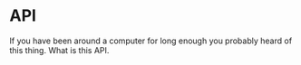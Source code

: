 # API

If you have been around a computer for long enough you probably heard of this thing. What is this API.

